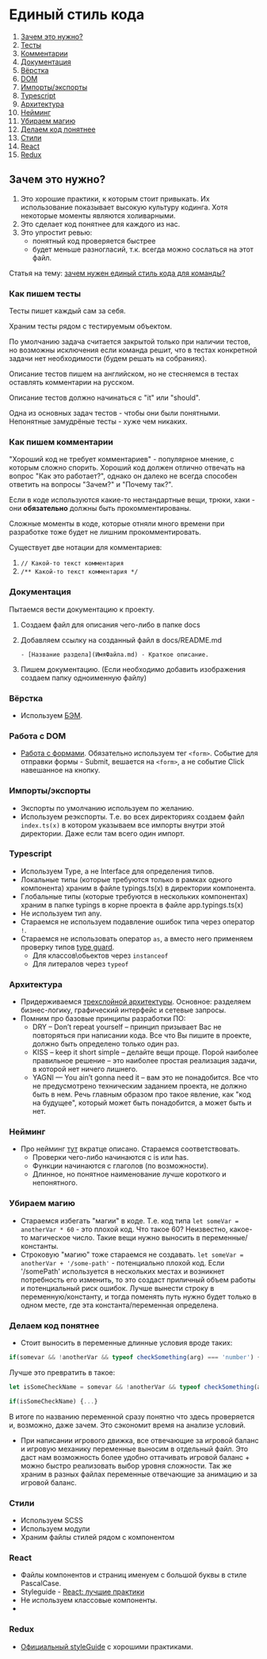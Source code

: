 # Единый стиль кода

1. [Зачем это нужно?](#зачем-это-нужно)
2. [Тесты](#как-пишем-тесты)
3. [Комментарии](#как-пишем-комментарии)
4. [Документация](#документация)
5. [Вёрстка](#вёрстка)
6. [DOM](#работа-с-dom)
7. [Импорты/экспорты](#импортыэкспорты)
8. [Typescript](#typescript)
9. [Архитектура](#архитектура)
10. [Нейминг](#нейминг)
11. [Убираем магию](#убираем-магию)
12. [Делаем код понятнее](#делаем-код-понятнее)
13. [Стили](#стили)
13. [React](#react)
14. [Redux](#redux)

## Зачем это нужно?

1. Это хорошие практики, к которым стоит привыкать. Их использование показывает высокую культуру кодинга. Хотя некоторые моменты являются холиварными.
2. Это сделает код понятнее для каждого из нас.
3. Это упростит ревью:
    - понятный код проверяется быстрее
    - будет меньше разногласий, т.к. всегда можно сослаться на этот файл.

Статья на тему: [зачем нужен единый стиль кода для команды?](https://doka.guide/js/code-style/)

### Как пишем тесты

Тесты пишет каждый сам за себя.

Храним тесты рядом с тестируемым объектом.

По умолчанию задача считается закрытой только при наличии тестов, но возможны исключения если команда решит, что в тестах конкретной задачи нет необходимости (будем решать на собраниях).

Описание тестов пишем на английском, но не стесняемся в тестах оставлять комментарии на русском.

Описание тестов должно начинаться с "it" или "should".

Одна из основных задач тестов - чтобы они были понятными. Непонятные замудрёные тесты - хуже чем никаких.

### Как пишем комментарии

"Хороший код не требует комментариев" - популярное мнение, с которым сложно спорить. Хороший код должен отлично отвечать на вопрос "Как это работает?", однако он далеко не всегда способен ответить на вопросы "Зачем?" и "Почему так?".

Если в коде используются какие-то нестандартные вещи, трюки, хаки - они **обязательно** должны быть прокомментированы.

Сложные моменты в коде, которые отняли много времени при разработке тоже будет не лишним прокомментировать.

Существует две нотации для комментариев:
1. ``// Какой-то текст комментария ``
2. ``/** Какой-то текст комментария */``

### Документация

Пытаемся вести документацию к проекту.

1. Создаем файл для описания чего-либо в папке docs

2. Добавляем ссылку на созданный файл в docs/README.md

   ``- [Название раздела](ИмяФайла.md) - Краткое описание.``

3. Пишем документацию. (Если необходимо добавить изображения создаем папку одноименную файлу)

### Вёрстка

- Используем [БЭМ](https://ru.bem.info/methodology/quick-start/).

### Работа с DOM
- [Работа с формами](https://doka.guide/js/deal-with-forms/). Обязательно используем тег ``<form>``. Событие для отправки формы - Submit, вешается на ``<form>``, а не событие Click навешанное на кнопку.

### Импорты/экспорты
- Экспорты по умолчанию используем по желанию.
- Используем реэкспорты. Т.е. во всех директориях создаем файл ``index.ts(x)`` в котором указываем все импорты внутри этой директории. Даже если там всего один импорт.

### Typescript
- Используем Type, а не Interface для определения типов.
- Локальные типы (которые требуются только в рамках одного компонента) храним в файле typings.ts(x) в директории компонента.
- Глобальные типы (которые требуются в нескольких компонентах) храним в папке typings в корне проекта в файле  app.typings.ts(x)
- Не используем тип any.
- Стараемся не используем подавление ошибок типа через оператор ``!``.
- Стараемся не использовать оператор ``as``, а вместо него применяем проверку типов [type guard](https://medium.com/@eqbits/%D1%87%D1%82%D0%BE-%D1%82%D0%B0%D0%BA%D0%BE%D0%B5-type-guards-%D0%B2-typescript-24834d2b4f).
    - Для классов\обьектов через ``instanceof``
    - Для литералов через ``typeof``

### Архитектура
- Придерживаемся [трехслойной архитектуры](https://doka.guide/js/clean-architecture/). Основное: разделяем бизнес-логику, графический интерфейс и сетевые запросы.
- Помним про базовые принципы разработки ПО:
    - DRY – Don’t repeat yourself – принцип призывает Вас не повторяться при написании кода. Все что Вы пишите в проекте, должно быть определено только один раз.
    - KISS – keep it short simple – делайте вещи проще. Порой наиболее правильное решение – это наиболее простая реализация задачи, в которой нет ничего лишнего.
    - YAGNI — You ain’t gonna need it – вам это не понадобится. Все что не предусмотрено техническим заданием проекта, не должно быть в нем. Речь главным образом про такое явление, как "код на будущее", который может быть понадобится, а может быть и нет.

### Нейминг
- Про нейминг [тут](https://habr.com/ru/post/488378/) вкратце описано. Стараемся соответствовать.
    - Проверки чего-либо начинаются с is или has.
    - Функции начинаются с глаголов (по возможности).
    - Длинное, но понятное наименование лучше короткого и непонятного.

### Убираем магию
- Стараемся избегать "магии" в коде. Т.е. код типа ``let someVar = anotherVar * 60`` - это плохой код. Что такое 60? Неизвестно, какое-то магическое число. Такие вещи нужно выносить в переменные/константы.
- Строковую "магию" тоже стараемся не создавать. ``let someVar = anotherVar + '/some-path'`` - потенциально плохой код. Если '/somePath' используется в нескольких местах и возникнет потребность его изменить, то это создаст приличный объем работы и потенциальный риск ошибок. Лучше вынести строку в переменную/константу, и тогда поменять путь нужно будет только в одном месте, где эта константа/переменная определена.

### Делаем код понятнее
- Стоит выносить в переменные длинные условия вроде таких:
```javascript
if(somevar && !anotherVar && typeof checkSomething(arg) === 'number') {...}
```

Лучше это превратить в такое:

  ```javascript
  let isSomeCheckName = somevar && !anotherVar && typeof checkSomething(arg) === 'number';
  
  if(isSomeCheckName) {...}
  ```

В итоге по названию переменной сразу понятно что здесь проверяется и, возможно, даже зачем. Это сэкономит время на анализе условий.

- При написании игрового движка, все отвечающие за игровой баланс и игровую механику переменные выносим в отдельный файл. Это даст нам возможность более удобно оттачивать игровой баланс + можно быстро реализовать выбор уровня сложности. Так же храним в разных файлах переменные отвечающие за анимацию и за игровой баланс.

### Стили 
- Используем SCSS
- Используем модули
- Храним файлы стилей рядом с компонентом

### React
- Файлы компонентов и страниц именуем с большой буквы в стиле PascalCase.
- Styleguide - [React: лучшие практики](https://habr.com/ru/post/541320/)
- Не используем классовые компоненты.
- 

### Redux

- [Официальный styleGuide](https://redux.js.org/style-guide/#structure-files-as-feature-folders-with-single-file-logic) с хорошими практиками.